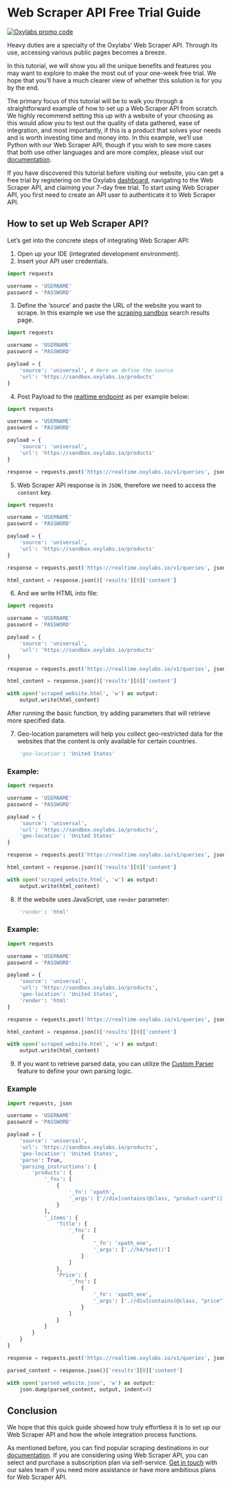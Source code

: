 # Web Scraper API Free Trial Guide

[![Oxylabs promo code](https://user-images.githubusercontent.com/129506779/250792357-8289e25e-9c36-4dc0-a5e2-2706db797bb5.png)](https://oxylabs.go2cloud.org/aff_c?offer_id=7&aff_id=877&url_id=112)

Heavy duties are a specialty of the Oxylabs’ Web Scraper API. Through its use, accessing various public pages becomes a breeze.

In this tutorial, we will show you all the unique benefits and features you may want to explore to make the most out of your one-week free trial. We hope that you’ll have a much clearer view of whether this solution is for you by the end.

The primary focus of this tutorial will be to walk you through a straightforward example of how to set up a Web Scraper API from scratch. We highly recommend setting this up with a website of your choosing as this would allow you to test out the quality of data gathered, ease of integration, and most importantly, if this is a product that solves your needs and is worth investing time and money into. In this example, we’ll use Python with our Web Scraper API, though if you wish to see more cases that both use other languages and are more complex, please visit our [documentation](https://oxy.yt/xr1o).

If you have discovered this tutorial before visiting our website, you can get a free trial by registering on the Oxylabs [dashboard](https://dashboard.oxylabs.io/en/), navigating to the Web Scraper API, and claiming your 7-day free trial. To start using Web Scraper API, you first need to create an API user to authenticate it to Web Scraper API.

## How to set up Web Scraper API?

Let’s get into the concrete steps of integrating Web Scraper API:

1. Open up your IDE (integrated development environment). 
2. Insert your API user credentials.

```python
import requests

username = 'USERNAME'
password = 'PASSWORD'
```

3. Define the ‘source’ and paste the URL of the website you want to scrape. In this example we use the [scraping sandbox](https://sandbox.oxylabs.io/products) search results page. 

```python
import requests

username = 'USERNAME'
password = 'PASSWORD'

payload = {
    'source': 'universal', # Here we define the source
    'url': 'https://sandbox.oxylabs.io/products'
}
```

4. Post Payload to the [realtime endpoint](https://developers.oxylabs.io/scraper-apis/getting-started/integration-methods/realtime) as per example below:

```python
import requests

username = 'USERNAME'
password = 'PASSWORD'

payload = {
    'source': 'universal',
    'url': 'https://sandbox.oxylabs.io/products'
}

response = requests.post('https://realtime.oxylabs.io/v1/queries', json=payload, auth=(username, password))
```

5. Web Scraper API response is in `JSON`, therefore we need to access the `content` key.

```python
import requests

username = 'USERNAME'
password = 'PASSWORD'

payload = {
    'source': 'universal',
    'url': 'https://sandbox.oxylabs.io/products'
}

response = requests.post('https://realtime.oxylabs.io/v1/queries', json=payload, auth=(username, password))

html_content = response.json()['results'][0]['content']
```

6. And we write HTML into file:

```python
import requests

username = 'USERNAME'
password = 'PASSWORD'

payload = {
    'source': 'universal',
    'url': 'https://sandbox.oxylabs.io/products'
}

response = requests.post('https://realtime.oxylabs.io/v1/queries', json=payload, auth=(username, password))

html_content = response.json()['results'][0]['content']

with open('scraped_website.html', 'w') as output:
    output.write(html_content)
```

After running the basic function, try adding parameters that will retrieve more specified data. 

7. Geo-location parameters will help you collect geo-restricted data for the websites that the content is only available for certain countries. 

```python
    'geo-location': 'United States'
```

### Example:

```python
import requests

username = 'USERNAME'
password = 'PASSWORD'

payload = {
    'source': 'universal',
    'url': 'https://sandbox.oxylabs.io/products',
    'geo-location': 'United States'
}

response = requests.post('https://realtime.oxylabs.io/v1/queries', json=payload, auth=(username, password))

html_content = response.json()['results'][0]['content']

with open('scraped_website.html', 'w') as output:
    output.write(html_content)
```

8. If the website uses JavaScript, use `render` parameter: 

```python
    'render': 'html'
```

### Example:

```python
import requests

username = 'USERNAME'
password = 'PASSWORD'

payload = {
    'source': 'universal',
    'url': 'https://sandbox.oxylabs.io/products',
    'geo-location': 'United States',
    'render': 'html'
}

response = requests.post('https://realtime.oxylabs.io/v1/queries', json=payload, auth=(username, password))

html_content = response.json()['results'][0]['content']

with open('scraped_website.html', 'w') as output:
    output.write(html_content)
```

9. If you want to retrieve parsed data, you can utilize the [Custom Parser](https://developers.oxylabs.io/scraper-apis/custom-parser) feature to define your own parsing logic.

### Example

```python
import requests, json

username = 'USERNAME'
password = 'PASSWORD'

payload = {
    'source': 'universal',
    'url': 'https://sandbox.oxylabs.io/products',
    'geo-location': 'United States',
    'parse': True,
    'parsing_instructions': {
        'products': {
            '_fns': [
                {
                    '_fn': 'xpath',
                    '_args': ['//div[contains(@class, "product-card")]']
                }
            ],
            '_items': {
                'Title': {
                    '_fns': [
                        {
                            '_fn': 'xpath_one',
                            '_args': ['.//h4/text()']
                        }
                    ]
                },
                'Price': {
                    '_fns': [
                        {
                            '_fn': 'xpath_one',
                            '_args': ['.//div[contains(@class, "price")]/text()']
                        }
                    ]
                }
            }
        }
    }
}

response = requests.post('https://realtime.oxylabs.io/v1/queries', json=payload, auth=(username, password))

parsed_content = response.json()['results'][0]['content']

with open('parsed_website.json', 'w') as output:
    json.dump(parsed_content, output, indent=4)
```

## Conclusion

We hope that this quick guide showed how truly effortless it is to set up our Web Scraper API and how the whole integration process functions.

As mentioned before, you can find popular scraping destinations in our [documentation](https://oxy.yt/xr1o). If you are considering using Web Scraper API, you can select and purchase a subscription plan via self-service. [Get in touch](https://oxy.yt/LrYs) with our sales team if you need more assistance or have more ambitious plans for Web Scraper API.








